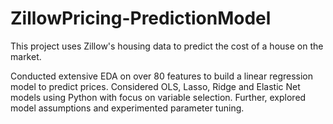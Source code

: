 # ZillowPricing-PredictionModel

This project uses Zillow's housing data to predict the cost of a house on the market. 

Conducted extensive EDA on over 80 features to build a linear regression model to predict prices. Considered OLS, Lasso, Ridge and Elastic Net models using Python with focus on variable selection. Further, explored model assumptions and experimented parameter tuning.


